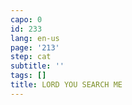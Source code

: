 ```yaml
---
capo: 0
id: 233
lang: en-us
page: '213'
step: cat
subtitle: ''
tags: []
title: LORD YOU SEARCH ME
---
```

